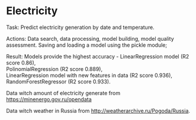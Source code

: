 # Electricity
Task: Predict electricity generation by date and temperature.  
   
Actions: Data search, data processing, model building, model quality assessment.
Saving and loading a model using the pickle module; 
  
Result: Models provide the highest accuracy - LinearRegression model (R2 score 0.86),   
PolinomialRegression (R2 score 0.889),   
LinearRegression model with new features in data (R2 score 0.936),  
RandomForestRegressor (R2 score 0.933).  

Data witch amount of electricity generate from https://minenergo.gov.ru/opendata  

Data witch weather in Russia from http://weatherarchive.ru/Pogoda/Russia.
